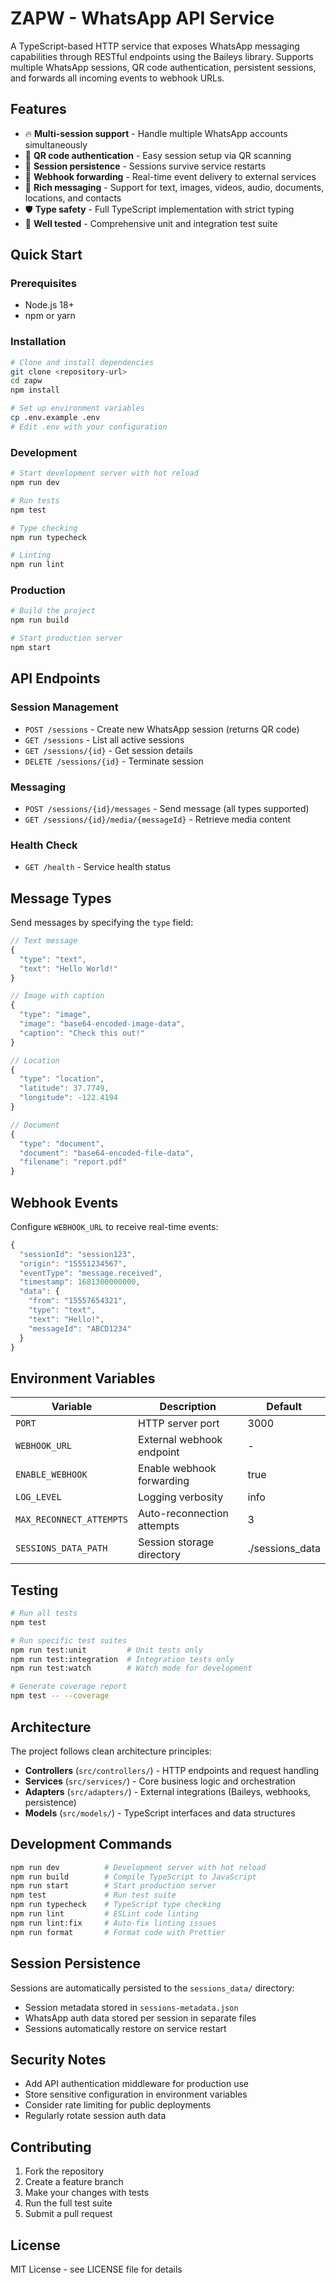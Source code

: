 # ZAPW - WhatsApp API Service

A TypeScript-based HTTP service that exposes WhatsApp messaging capabilities through RESTful endpoints using the Baileys library. Supports multiple WhatsApp sessions, QR code authentication, persistent sessions, and forwards all incoming events to webhook URLs.

## Features

- 🔥 **Multi-session support** - Handle multiple WhatsApp accounts simultaneously
- 📱 **QR code authentication** - Easy session setup via QR scanning
- 💾 **Session persistence** - Sessions survive service restarts
- 🔄 **Webhook forwarding** - Real-time event delivery to external services
- 📎 **Rich messaging** - Support for text, images, videos, audio, documents, locations, and contacts
- 🛡️ **Type safety** - Full TypeScript implementation with strict typing
- 🧪 **Well tested** - Comprehensive unit and integration test suite

## Quick Start

### Prerequisites
- Node.js 18+ 
- npm or yarn

### Installation

```bash
# Clone and install dependencies
git clone <repository-url>
cd zapw
npm install

# Set up environment variables
cp .env.example .env
# Edit .env with your configuration
```

### Development

```bash
# Start development server with hot reload
npm run dev

# Run tests
npm test

# Type checking
npm run typecheck

# Linting
npm run lint
```

### Production

```bash
# Build the project
npm run build

# Start production server
npm start
```

## API Endpoints

### Session Management
- `POST /sessions` - Create new WhatsApp session (returns QR code)
- `GET /sessions` - List all active sessions  
- `GET /sessions/{id}` - Get session details
- `DELETE /sessions/{id}` - Terminate session

### Messaging
- `POST /sessions/{id}/messages` - Send message (all types supported)
- `GET /sessions/{id}/media/{messageId}` - Retrieve media content

### Health Check
- `GET /health` - Service health status

## Message Types

Send messages by specifying the `type` field:

```javascript
// Text message
{
  "type": "text",
  "text": "Hello World!"
}

// Image with caption
{
  "type": "image", 
  "image": "base64-encoded-image-data",
  "caption": "Check this out!"
}

// Location
{
  "type": "location",
  "latitude": 37.7749,
  "longitude": -122.4194
}

// Document
{
  "type": "document",
  "document": "base64-encoded-file-data", 
  "filename": "report.pdf"
}
```

## Webhook Events

Configure `WEBHOOK_URL` to receive real-time events:

```javascript
{
  "sessionId": "session123",
  "origin": "15551234567", 
  "eventType": "message.received",
  "timestamp": 1681300000000,
  "data": {
    "from": "15557654321",
    "type": "text",
    "text": "Hello!",
    "messageId": "ABCD1234"
  }
}
```

## Environment Variables

| Variable | Description | Default |
|----------|-------------|---------|
| `PORT` | HTTP server port | 3000 |
| `WEBHOOK_URL` | External webhook endpoint | - |
| `ENABLE_WEBHOOK` | Enable webhook forwarding | true |
| `LOG_LEVEL` | Logging verbosity | info |
| `MAX_RECONNECT_ATTEMPTS` | Auto-reconnection attempts | 3 |
| `SESSIONS_DATA_PATH` | Session storage directory | ./sessions_data |

## Testing

```bash
# Run all tests
npm test

# Run specific test suites
npm run test:unit         # Unit tests only
npm run test:integration  # Integration tests only
npm run test:watch        # Watch mode for development

# Generate coverage report
npm test -- --coverage
```

## Architecture

The project follows clean architecture principles:

- **Controllers** (`src/controllers/`) - HTTP endpoints and request handling
- **Services** (`src/services/`) - Core business logic and orchestration  
- **Adapters** (`src/adapters/`) - External integrations (Baileys, webhooks, persistence)
- **Models** (`src/models/`) - TypeScript interfaces and data structures

## Development Commands

```bash
npm run dev          # Development server with hot reload
npm run build        # Compile TypeScript to JavaScript
npm run start        # Start production server
npm test             # Run test suite
npm run typecheck    # TypeScript type checking
npm run lint         # ESLint code linting
npm run lint:fix     # Auto-fix linting issues
npm run format       # Format code with Prettier
```

## Session Persistence

Sessions are automatically persisted to the `sessions_data/` directory:
- Session metadata stored in `sessions-metadata.json`
- WhatsApp auth data stored per session in separate files
- Sessions automatically restore on service restart

## Security Notes

- Add API authentication middleware for production use
- Store sensitive configuration in environment variables
- Consider rate limiting for public deployments
- Regularly rotate session auth data

## Contributing

1. Fork the repository
2. Create a feature branch
3. Make your changes with tests
4. Run the full test suite
5. Submit a pull request

## License

MIT License - see LICENSE file for details